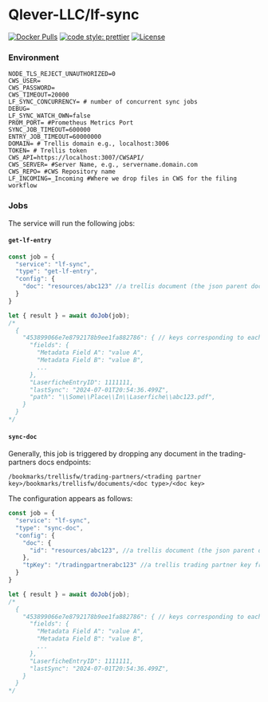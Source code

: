 # Qlever-LLC/lf-sync

[![Docker Pulls](https://img.shields.io/docker/pulls/Qlever-LLC/lf-sync)][dockerhub]
[![code style: prettier](https://img.shields.io/badge/code_style-prettier-ff69b4.svg)](https://github.com/prettier/prettier)
[![License](https://img.shields.io/github/license/Qlever-LLC/lf-sync)](LICENSE)

[dockerhub]: https://hub.docker.com/repository/docker/Qlever-LLC/lf-sync
[oada reference api server]: https://github.com/OADA/server

### Environment

```shell
NODE_TLS_REJECT_UNAUTHORIZED=0
CWS_USER=
CWS_PASSWORD=
CWS_TIMEOUT=20000
LF_SYNC_CONCURRENCY= # number of concurrent sync jobs
DEBUG=
LF_SYNC_WATCH_OWN=false
PROM_PORT= #Prometheus Metrics Port
SYNC_JOB_TIMEOUT=600000
ENTRY_JOB_TIMEOUT=60000000
DOMAIN= # Trellis domain e.g., localhost:3006
TOKEN= # Trellis token
CWS_API=https://localhost:3007/CWSAPI/
CWS_SERVER= #Server Name, e.g., servername.domain.com
CWS_REPO= #CWS Repository name
LF_INCOMING=_Incoming #Where we drop files in CWS for the filing workflow
```

### Jobs

The service will run the following jobs:

#### `get-lf-entry`

```javascript
const job = {
  "service": "lf-sync",
  "type": "get-lf-entry",
  "config": {
    "doc": "resources/abc123" //a trellis document (the json parent doc with vdocs)
  }
}

let { result } = await doJob(job);
/*
  {
    "453899066e7e8792178b9ee1fa882786": { // keys corresponding to each vdoc
      "fields": {
        "Metadata Field A": "value A",
        "Metadata Field B": "value B",
        ...
      },
      "LaserficheEntryID": 1111111,
      "lastSync": "2024-07-01T20:54:36.499Z",
      "path": "\\Some\\Place\\In\\Laserfiche\\abc123.pdf",
    }
  }
*/
```

#### `sync-doc`

Generally, this job is triggered by dropping any document in the trading-partners docs endpoints:

`/bookmarks/trellisfw/trading-partners/<trading partner key>/bookmarks/trellisfw/documents/<doc type>/<doc key>`

The configuration appears as follows:

```javascript
const job = {
  "service": "lf-sync",
  "type": "sync-doc",
  "config": {
    "doc": {
      "id": "resources/abc123", //a trellis document (the json parent doc with vdocs)
    },
    "tpKey": "/tradingpartnerabc123" //a trellis trading partner key from the /bookmarks/trellisfw/trading-partners/ resource
  }
}

let { result } = await doJob(job);
/*
  {
    "453899066e7e8792178b9ee1fa882786": { // keys corresponding to each vdoc
      "fields": {
        "Metadata Field A": "value A",
        "Metadata Field B": "value B",
        ...
      },
      "LaserficheEntryID": 1111111,
      "lastSync": "2024-07-01T20:54:36.499Z",
    }
  }
*/

